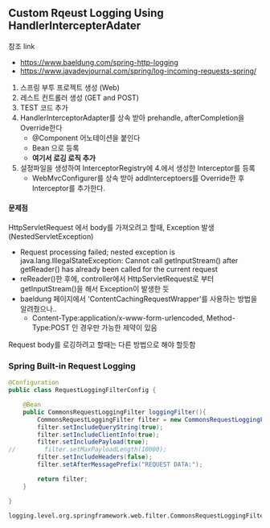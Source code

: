 ## Custom Rqeust Logging Using HandlerIntercepterAdater

참조 link
- https://www.baeldung.com/spring-http-logging
- https://www.javadevjournal.com/spring/log-incoming-requests-spring/

1. 스프링 부투 프로젝트 생성 (Web)
2. 레스트 컨트롤러 생성 (GET and POST)
3. TEST 코드 추가
4. HandlerInterceptorAdapter를 상속 받아 prehandle, afterCompletion을 Override한다
    - @Component 어노테이션을 붙인다
    - Bean 으로 등록
    - **여기서 로깅 로직 추가**
5. 설정파일을 생성하여 InterceptorRegistry에 4.에서 생성한 Interceptor를 등록
    - WebMvcConfigurer를 상속 받아 addInterceptoers를 Override한 후 Interceptor를 추가한다.
    

#### 문제점
HttpServletRequest 에서 body를 가져오려고 할때, Exception 발생 (NestedServletException)
- Request processing failed; nested exception is java.lang.IllegalStateException: Cannot call getInputStream() after getReader() has already been called for the current request
- reReader()한 후에, controller에서 HttpServletRequest로 부터 getInputStream()을 해서 Exception이 발생한 듯
- baeldung 페이지에서 'ContentCachingRequestWrapper'를 사용하는 방법을 알려줬으나.. 
    - Content-Type:application/x-www-form-urlencoded, Method-Type:POST 인 경우만 가능한 제약이 있음

Request body를 로깅하려고 할때는 다른 방법으로 해야 할듯함

###  Spring Built-in Request Logging

``` java
@Configuration
public class RequestLoggingFilterConfig {

    @Bean
    public CommonsRequestLoggingFilter loggingFilter(){
        CommonsRequestLoggingFilter filter = new CommonsRequestLoggingFilter();
        filter.setIncludeQueryString(true);
        filter.setIncludeClientInfo(true);
        filter.setIncludePayload(true);
//        filter.setMaxPayloadLength(10000);
        filter.setIncludeHeaders(false);
        filter.setAfterMessagePrefix("REQUEST DATA:");

        return filter;
    }

}
```

    logging.level.org.springframework.web.filter.CommonsRequestLoggingFilter=DEBUG
    

